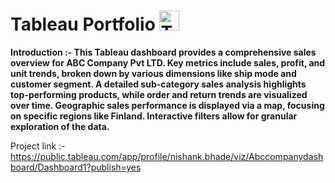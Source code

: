 # Tableau Portfolio <img src="https://img.icons8.com/color/32/000000/tableau-software.png" width="32" height="32" alt="Tableau Logo">
**Introduction :- This Tableau dashboard provides a comprehensive sales overview for ABC Company Pvt LTD. Key metrics include sales, profit, and unit trends, broken down by various dimensions like ship mode and customer segment.  A detailed sub-category sales analysis highlights top-performing products, while order and return trends are visualized over time.  Geographic sales performance is displayed via a map, focusing on specific regions like Finland.  Interactive filters allow for granular exploration of the data.**

Project link :-https://public.tableau.com/app/profile/nishank.bhade/viz/Abccompanydashboard/Dashboard1?publish=yes
